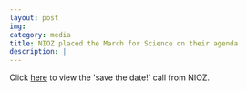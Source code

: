 ```yaml
---
layout: post
img: 
category: media
title: NIOZ placed the March for Science on their agenda
description: |
---
```

  Click [here](https://www.workingatnioz.com/news/save-the-date!-march-for-science-nl-april-22,-amsterdam.html) to view the 'save the date!' call from NIOZ.
